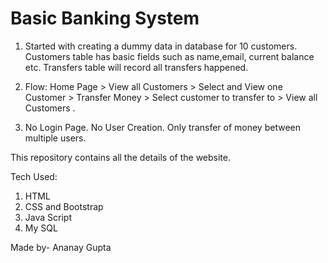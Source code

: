 # Basic Banking System

1. Started  with creating a dummy data in database for 10 customers. Customers table has basic fields such as name,email, current balance etc. Transfers table will record all transfers happened.

2. Flow: Home Page > View all Customers > Select and View one Customer > Transfer Money > Select customer to transfer to > View all Customers .

3. No Login Page. No User Creation. Only transfer of money between multiple users.

This repository contains all the details of the website.

Tech Used:
1. HTML
2. CSS and Bootstrap
3. Java Script
4. My SQL

Made by-
Ananay Gupta
